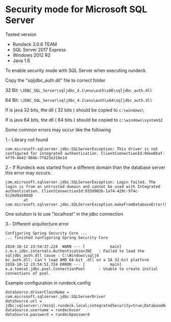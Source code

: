 # Security mode for Microsoft SQL Server

Tested version

- Rundeck 3.0.6 TEAM
- SQL Server 2017 Express
- Windows 2012 R2
- Java 1.8

To enable security mode with SQL Server when executing rundeck.

Copy the "sqljdbc_auth.dll" file to correct folder

32 Bit: `\JDBC_SQL_Server\sqljdbc_4.1\enu\auth\x86\sqljdbc_auth.dll`

64 Bit: `\JDBC_SQL_Server\sqljdbc_4.1\enu\auth\x64\sqljdbc_auth.dll`

If is java 32 bits, the dll ( 32 bits ) should be copied to `c:\windows\`

If is java 64 bits, the dll ( 64 bits ) should be copied to `c:\windows\system32`

Some common errors may occur like the following

1.- Library not found

```log
com.microsoft.sqlserver.jdbc.SQLServerException: This driver is not configured for integrated authentication. ClientConnectionId:9dee6baf-4f79-4b42-984b-7f623e310e1d
```

2.- If Rundeck was started from a different domain than the database server this error may occurs.

```log
com.microsoft.sqlserver.jdbc.SQLServerException: Login failed. The login is from an untrusted domain and cannot be used with Integrated authentication. ClientConnectionId:933d902b-1a74-429c-974c-5c20d9a588d0
        at com.microsoft.sqlserver.jdbc.SQLServerException.makeFromDatabaseError(SQLServerException.java:259)
```

One solution is to use "localhost" in the jdbc connection

3.- Different arquitecture error

```log
Configuring Spring Security Core ...
... finished configuring Spring Security Core

2018-10-12 23:54:37.224  WARN --- [           main] c.m.s.jdbc.internals.AuthenticationJNI   : Failed to load the sqljdbc_auth.dll cause : C:\Windows\sqljd
bc_auth.dll: Can't load AMD 64-bit .dll on a IA 32-bit platform
2018-10-12 23:54:51.724 ERROR --- [           main] o.a.tomcat.jdbc.pool.ConnectionPool      : Unable to create initial connections of pool.
```

Example configuration in rundeck.config

```properties
dataSource.driverClassName = com.microsoft.sqlserver.jdbc.SQLServerDriver
dataSource.url = jdbc:sqlserver://mssql.rundeck.local;integratedSecurity=true;DatabaseName=rundeck
dataSource.username = rundeckuser
dataSource.password = rundeckpassword
```

